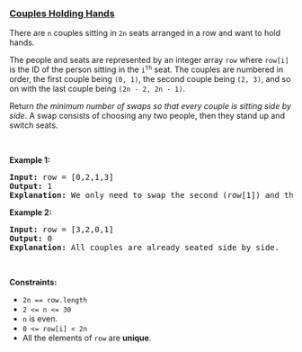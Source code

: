 ### [Couples Holding Hands](https://leetcode.com/problems/couples-holding-hands)

<p>There are <code>n</code> couples sitting in <code>2n</code> seats arranged in a row and want to hold hands.</p>

<p>The people and seats are represented by an integer array <code>row</code> where <code>row[i]</code> is the ID of the person sitting in the <code>i<sup>th</sup></code> seat. The couples are numbered in order, the first couple being <code>(0, 1)</code>, the second couple being <code>(2, 3)</code>, and so on with the last couple being <code>(2n - 2, 2n - 1)</code>.</p>

<p>Return <em>the minimum number of swaps so that every couple is sitting side by side</em>. A swap consists of choosing any two people, then they stand up and switch seats.</p>

<p>&nbsp;</p>
<p><strong>Example 1:</strong></p>

<pre>
<strong>Input:</strong> row = [0,2,1,3]
<strong>Output:</strong> 1
<strong>Explanation:</strong> We only need to swap the second (row[1]) and third (row[2]) person.
</pre>

<p><strong>Example 2:</strong></p>

<pre>
<strong>Input:</strong> row = [3,2,0,1]
<strong>Output:</strong> 0
<strong>Explanation:</strong> All couples are already seated side by side.
</pre>

<p>&nbsp;</p>
<p><strong>Constraints:</strong></p>

<ul>
	<li><code>2n == row.length</code></li>
	<li><code>2 &lt;= n &lt;= 30</code></li>
	<li><code>n</code> is even.</li>
	<li><code>0 &lt;= row[i] &lt; 2n</code></li>
	<li>All the elements of <code>row</code> are <strong>unique</strong>.</li>
</ul>
